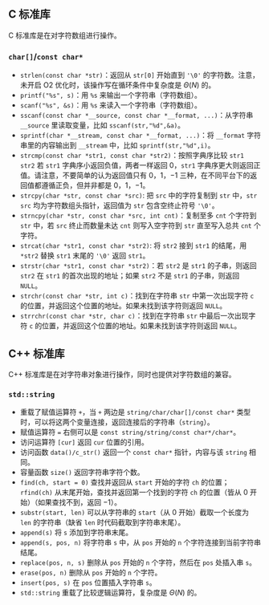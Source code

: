 

## C 标准库

C 标准库是在对字符数组进行操作。



### `char[]`/`const char*`

- `strlen(const char *str)`：返回从 `str[0]` 开始直到 `'\0'` 的字符数。注意，未开启 O2 优化时，该操作写在循环条件中复杂度是 $\Theta(N)$ 的。
- `printf("%s", s)`：用 `%s` 来输出一个字符串（字符数组）。
- `scanf("%s", &s)`：用 `%s` 来读入一个字符串（字符数组）。
- `sscanf(const char *__source, const char *__format, ...)`：从字符串 `__source` 里读取变量，比如 `sscanf(str,"%d",&a)`。
- `sprintf(char *__stream, const char *__format, ...)`：将 `__format` 字符串里的内容输出到 `__stream` 中，比如 `sprintf(str,"%d",i)`。
- `strcmp(const char *str1, const char *str2)`：按照字典序比较 `str1 str2` 若 `str1` 字典序小返回负值，两者一样返回 0，`str1` 字典序更大则返回正值。请注意，不要简单的认为返回值只有 $0$，$1$，$-1$ 三种，在不同平台下的返回值都遵循正负，但并非都是 $0$，$1$，$-1$。
- `strcpy(char *str, const char *src)`: 把 `src` 中的字符复制到 `str` 中，`str`  `src` 均为字符数组头指针，返回值为 `str` 包含空终止符号 `'\0'`。
- `strncpy(char *str, const char *src, int cnt)`：复制至多 `cnt` 个字符到 `str` 中，若 `src` 终止而数量未达 `cnt` 则写入空字符到 `str` 直至写入总共 `cnt` 个字符。
- `strcat(char *str1, const char *str2)`: 将 `str2` 接到 `str1` 的结尾，用 `*str2` 替换 `str1` 末尾的 `'\0'` 返回 `str1`。
- `strstr(char *str1, const char *str2)`：若 `str2` 是 `str1` 的子串，则返回 `str2` 在 `str1` 的首次出现的地址；如果 `str2` 不是 `str1` 的子串，则返回 `NULL`。
- `strchr(const char *str, int c)`：找到在字符串 `str` 中第一次出现字符 `c` 的位置，并返回这个位置的地址。如果未找到该字符则返回 `NULL`。
- `strrchr(const char *str, char c)`：找到在字符串 `str` 中最后一次出现字符 `c` 的位置，并返回这个位置的地址。如果未找到该字符则返回 `NULL`。



## C++ 标准库

C++ 标准库是在对字符串对象进行操作，同时也提供对字符数组的兼容。

### `std::string`

- 重载了赋值运算符 `+`，当 `+` 两边是 `string/char/char[]/const char*` 类型时，可以将这两个变量连接，返回连接后的字符串（`string`）。
- 赋值运算符 `=` 右侧可以是 `const string/string/const char*/char*`。
- 访问运算符 `[cur]` 返回 `cur` 位置的引用。
- 访问函数 `data()/c_str()` 返回一个 `const char*` 指针，内容与该 `string` 相同。
- 容量函数 `size()` 返回字符串字符个数。
- `find(ch, start = 0)` 查找并返回从 `start` 开始的字符 `ch` 的位置；`rfind(ch)` 从末尾开始，查找并返回第一个找到的字符 `ch` 的位置（皆从 $0$ 开始）（如果查找不到，返回 $-1$）。
- `substr(start, len)` 可以从字符串的 `start`（从 $0$ 开始）截取一个长度为 `len` 的字符串（缺省 `len` 时代码截取到字符串末尾）。
- `append(s)` 将 `s` 添加到字符串末尾。
- `append(s, pos, n)` 将字符串 `s` 中，从 `pos` 开始的 `n` 个字符连接到当前字符串结尾。
- `replace(pos, n, s)` 删除从 `pos` 开始的 `n` 个字符，然后在 `pos` 处插入串 `s`。
- `erase(pos, n)` 删除从 `pos` 开始的 `n` 个字符。
- `insert(pos, s)` 在 `pos` 位置插入字符串 `s`。
- `std::string` 重载了比较逻辑运算符，复杂度是 $\Theta(N)$ 的。



